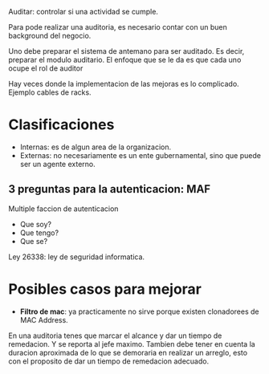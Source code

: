 Auditar: controlar si una actividad se cumple.

Para pode realizar una auditoria, es necesario contar con un buen background del negocio.

Uno debe preparar el sistema de antemano para ser auditado. Es decir, preparar el modulo auditario.
El enfoque que se le da es que cada uno ocupe el rol de auditor

Hay veces donde la implementacion de las mejoras es lo complicado. Ejemplo cables de racks.

# Clasificaciones

- Internas: es de algun area de la organizacion.
- Externas: no necesariamente es un ente gubernamental, sino que puede ser un agente externo.

## 3 preguntas para la autenticacion: MAF

Multiple faccion de autenticacion

- Que soy?
- Que tengo?
- Que se?

Ley 26338: ley de seguridad informatica.

# Posibles casos para mejorar

- **Filtro de mac**: ya practicamente no sirve porque existen clonadorees de MAC Address.

En una auditoria tenes que marcar el alcance y dar un tiempo de remedacion. Y se reporta al jefe maximo. Tambien debe tener en cuenta la duracion aproximada de lo que se demoraria en realizar un arreglo, esto con el proposito de dar un tiempo de remedacion adecuado.
